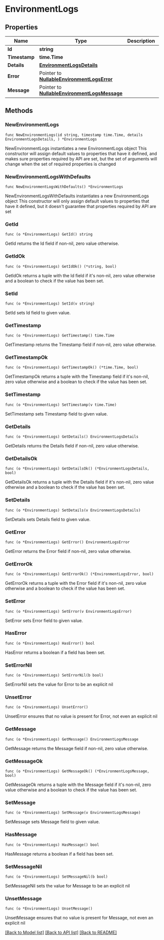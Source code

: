 # EnvironmentLogs

## Properties

Name | Type | Description | Notes
------------ | ------------- | ------------- | -------------
**Id** | **string** |  | 
**Timestamp** | **time.Time** |  | 
**Details** | [**EnvironmentLogsDetails**](EnvironmentLogsDetails.md) |  | 
**Error** | Pointer to [**NullableEnvironmentLogsError**](EnvironmentLogsError.md) |  | [optional] 
**Message** | Pointer to [**NullableEnvironmentLogsMessage**](EnvironmentLogsMessage.md) |  | [optional] 

## Methods

### NewEnvironmentLogs

`func NewEnvironmentLogs(id string, timestamp time.Time, details EnvironmentLogsDetails, ) *EnvironmentLogs`

NewEnvironmentLogs instantiates a new EnvironmentLogs object
This constructor will assign default values to properties that have it defined,
and makes sure properties required by API are set, but the set of arguments
will change when the set of required properties is changed

### NewEnvironmentLogsWithDefaults

`func NewEnvironmentLogsWithDefaults() *EnvironmentLogs`

NewEnvironmentLogsWithDefaults instantiates a new EnvironmentLogs object
This constructor will only assign default values to properties that have it defined,
but it doesn't guarantee that properties required by API are set

### GetId

`func (o *EnvironmentLogs) GetId() string`

GetId returns the Id field if non-nil, zero value otherwise.

### GetIdOk

`func (o *EnvironmentLogs) GetIdOk() (*string, bool)`

GetIdOk returns a tuple with the Id field if it's non-nil, zero value otherwise
and a boolean to check if the value has been set.

### SetId

`func (o *EnvironmentLogs) SetId(v string)`

SetId sets Id field to given value.


### GetTimestamp

`func (o *EnvironmentLogs) GetTimestamp() time.Time`

GetTimestamp returns the Timestamp field if non-nil, zero value otherwise.

### GetTimestampOk

`func (o *EnvironmentLogs) GetTimestampOk() (*time.Time, bool)`

GetTimestampOk returns a tuple with the Timestamp field if it's non-nil, zero value otherwise
and a boolean to check if the value has been set.

### SetTimestamp

`func (o *EnvironmentLogs) SetTimestamp(v time.Time)`

SetTimestamp sets Timestamp field to given value.


### GetDetails

`func (o *EnvironmentLogs) GetDetails() EnvironmentLogsDetails`

GetDetails returns the Details field if non-nil, zero value otherwise.

### GetDetailsOk

`func (o *EnvironmentLogs) GetDetailsOk() (*EnvironmentLogsDetails, bool)`

GetDetailsOk returns a tuple with the Details field if it's non-nil, zero value otherwise
and a boolean to check if the value has been set.

### SetDetails

`func (o *EnvironmentLogs) SetDetails(v EnvironmentLogsDetails)`

SetDetails sets Details field to given value.


### GetError

`func (o *EnvironmentLogs) GetError() EnvironmentLogsError`

GetError returns the Error field if non-nil, zero value otherwise.

### GetErrorOk

`func (o *EnvironmentLogs) GetErrorOk() (*EnvironmentLogsError, bool)`

GetErrorOk returns a tuple with the Error field if it's non-nil, zero value otherwise
and a boolean to check if the value has been set.

### SetError

`func (o *EnvironmentLogs) SetError(v EnvironmentLogsError)`

SetError sets Error field to given value.

### HasError

`func (o *EnvironmentLogs) HasError() bool`

HasError returns a boolean if a field has been set.

### SetErrorNil

`func (o *EnvironmentLogs) SetErrorNil(b bool)`

 SetErrorNil sets the value for Error to be an explicit nil

### UnsetError
`func (o *EnvironmentLogs) UnsetError()`

UnsetError ensures that no value is present for Error, not even an explicit nil
### GetMessage

`func (o *EnvironmentLogs) GetMessage() EnvironmentLogsMessage`

GetMessage returns the Message field if non-nil, zero value otherwise.

### GetMessageOk

`func (o *EnvironmentLogs) GetMessageOk() (*EnvironmentLogsMessage, bool)`

GetMessageOk returns a tuple with the Message field if it's non-nil, zero value otherwise
and a boolean to check if the value has been set.

### SetMessage

`func (o *EnvironmentLogs) SetMessage(v EnvironmentLogsMessage)`

SetMessage sets Message field to given value.

### HasMessage

`func (o *EnvironmentLogs) HasMessage() bool`

HasMessage returns a boolean if a field has been set.

### SetMessageNil

`func (o *EnvironmentLogs) SetMessageNil(b bool)`

 SetMessageNil sets the value for Message to be an explicit nil

### UnsetMessage
`func (o *EnvironmentLogs) UnsetMessage()`

UnsetMessage ensures that no value is present for Message, not even an explicit nil

[[Back to Model list]](../README.md#documentation-for-models) [[Back to API list]](../README.md#documentation-for-api-endpoints) [[Back to README]](../README.md)


